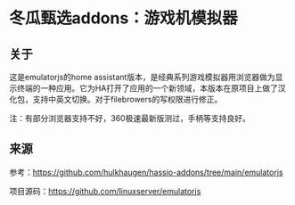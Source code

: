 # 冬瓜甄选addons：游戏机模拟器

## 关于

这是emulatorjs的home assistant版本，是经典系列游戏模拟器用浏览器做为显示终端的一种应用。它为HA打开了应用的一个新领域，本版本在原项目上做了汉化包，支持中英文切换。对于filebrowers的写权限进行修正。

注：有部分浏览器支持不好，360极速最新版测过，手柄等支持良好。



## 来源

参考：https://github.com/hulkhaugen/hassio-addons/tree/main/emulatorjs

项目源码：https://github.com/linuxserver/emulatorjs
